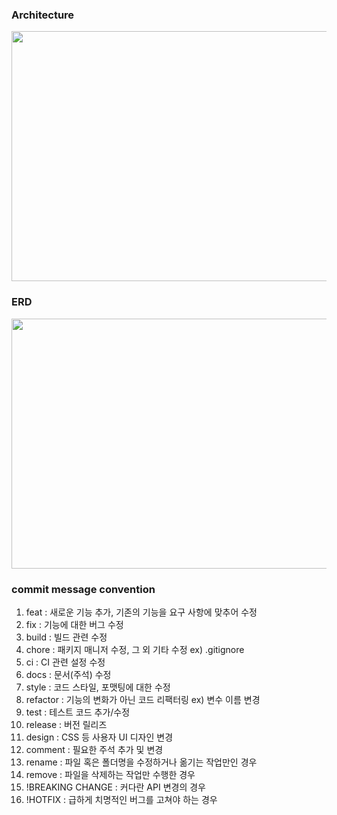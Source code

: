 ### Architecture
<img src="https://user-images.githubusercontent.com/97418591/220929999-0786f85b-241c-40fe-a24d-c91844d45a28.jpg" width="700" height="400"/>

<br />

### ERD
<img src="https://user-images.githubusercontent.com/97418591/221153462-e6564af2-03f7-4fe0-b912-02f95161c82e.png" width="700" height="400"/>

<br />

### commit message convention
<ol>
<li>feat : 새로운 기능 추가, 기존의 기능을 요구 사항에 맞추어 수정
<li>fix : 기능에 대한 버그 수정
<li>build : 빌드 관련 수정
<li>chore : 패키지 매니저 수정, 그 외 기타 수정 ex) .gitignore
<li>ci : CI 관련 설정 수정
<li>docs : 문서(주석) 수정
<li>style : 코드 스타일, 포맷팅에 대한 수정
<li>refactor : 기능의 변화가 아닌 코드 리팩터링 ex) 변수 이름 변경
<li>test : 테스트 코드 추가/수정
<li>release : 버전 릴리즈
<li>design : CSS 등 사용자 UI 디자인 변경
<li>comment : 필요한 주석 추가 및 변경
<li>rename : 파일 혹은 폴더명을 수정하거나 옮기는 작업만인 경우
<li>remove : 파일을 삭제하는 작업만 수행한 경우
<li>!BREAKING CHANGE : 커다란 API 변경의 경우
<li>!HOTFIX : 급하게 치명적인 버그를 고쳐야 하는 경우
